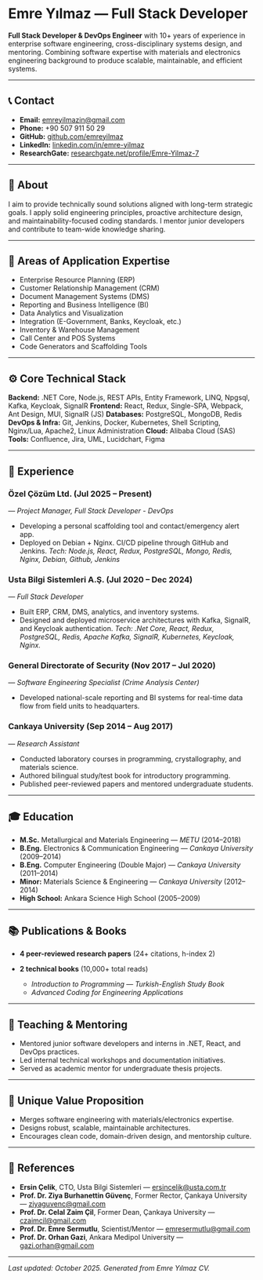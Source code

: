 # Emre Yılmaz — Full Stack Developer

**Full Stack Developer & DevOps Engineer** with 10+ years of experience in enterprise software engineering, cross-disciplinary systems design, and mentoring. Combining software expertise with materials and electronics engineering background to produce scalable, maintainable, and efficient systems.

---

## 📞 Contact

* **Email:** [emreyilmazin@gmail.com](mailto:emreyilmazin@gmail.com)
* **Phone:** +90 507 911 50 29
* **GitHub:** [github.com/emreyilmaz](https://github.com/emreyilmaz)
* **LinkedIn:** [linkedin.com/in/emre-yilmaz](https://linkedin.com/in/emre-yilmaz)
* **ResearchGate:** [researchgate.net/profile/Emre-Yilmaz-7](https://www.researchgate.net/profile/Emre-Yilmaz-7)

---

## 🧭 About

I aim to provide technically sound solutions aligned with long-term strategic goals. I apply solid engineering principles, proactive architecture design, and maintainability-focused coding standards. I mentor junior developers and contribute to team-wide knowledge sharing.

---

## 🧩 Areas of Application Expertise

* Enterprise Resource Planning (ERP)
* Customer Relationship Management (CRM)
* Document Management Systems (DMS)
* Reporting and Business Intelligence (BI)
* Data Analytics and Visualization
* Integration (E-Government, Banks, Keycloak, etc.)
* Inventory & Warehouse Management
* Call Center and POS Systems
* Code Generators and Scaffolding Tools

---

## ⚙️ Core Technical Stack

**Backend:** .NET Core, Node.js, REST APIs, Entity Framework, LINQ, Npgsql, Kafka, Keycloak, SignalR
**Frontend:** React, Redux, Single-SPA, Webpack, Ant Design, MUI, SignalR (JS)
**Databases:** PostgreSQL, MongoDB, Redis
**DevOps & Infra:** Git, Jenkins, Docker, Kubernetes, Shell Scripting, Nginx/Lua, Apache2, Linux Administration
**Cloud:** Alibaba Cloud (SAS)
**Tools:** Confluence, Jira, UML, Lucidchart, Figma

---

## 💼 Experience

### Özel Çözüm Ltd. (Jul 2025 – Present) 
— *Project Manager, Full Stack Developer - DevOps*

* Developing a personal scaffolding tool and contact/emergency alert app.
* Deployed on Debian + Nginx. CI/CD pipeline through GitHub and Jenkins.
*Tech: Node.js, React, Redux, PostgreSQL, Mongo, Redis, Nginx, Debian, Github, Jenkins*

### Usta Bilgi Sistemleri A.Ş. (Jul 2020 – Dec 2024)
— *Full Stack Developer*

* Built ERP, CRM, DMS, analytics, and inventory systems.
* Designed and deployed microservice architectures with Kafka, SignalR, and Keycloak authentication.
*Tech: .Net Core, React, Redux, PostgreSQL, Redis, Apache Kafka, SignalR, Kubernetes, Keycloak, Nginx.*

### General Directorate of Security (Nov 2017 – Jul 2020)
— *Software Engineering Specialist (Crime Analysis Center)*

* Developed national-scale reporting and BI systems for real-time data flow from field units to headquarters.

### Cankaya University (Sep 2014 – Aug 2017)
— *Research Assistant*

* Conducted laboratory courses in programming, crystallography, and materials science.
* Authored bilingual study/test book for introductory programming.
* Published peer-reviewed papers and mentored undergraduate students.

---

## 🎓 Education

* **M.Sc.** Metallurgical and Materials Engineering — *METU* (2014–2018)
* **B.Eng.** Electronics & Communication Engineering — *Cankaya University* (2009–2014)
* **B.Eng.** Computer Engineering (Double Major) — *Cankaya University* (2011–2014)
* **Minor:** Materials Science & Engineering — *Cankaya University* (2012–2014)
* **High School:** Ankara Science High School (2005–2009)

---

## 📚 Publications & Books

* **4 peer-reviewed research papers** (24+ citations, h-index 2)
* **2 technical books** (10,000+ total reads)

  * *Introduction to Programming — Turkish-English Study Book*
  * *Advanced Coding for Engineering Applications*

---

## 🧠 Teaching & Mentoring

* Mentored junior software developers and interns in .NET, React, and DevOps practices.
* Led internal technical workshops and documentation initiatives.
* Served as academic mentor for undergraduate thesis projects.

---

## 🧭 Unique Value Proposition

* Merges software engineering with materials/electronics expertise.
* Designs robust, scalable, maintainable architectures.
* Encourages clean code, domain-driven design, and mentorship culture.

---

## 📇 References

* **Ersin Çelik**, CTO, Usta Bilgi Sistemleri — [ersincelik@usta.com.tr](mailto:ersincelik@usta.com.tr)
* **Prof. Dr. Ziya Burhanettin Güvenç**, Former Rector, Çankaya University — [ziyaguvenc@gmail.com](mailto:ziyaguvenc@gmail.com)
* **Prof. Dr. Celal Zaim Çil**, Former Dean, Çankaya University — [czaimcil@gmail.com](mailto:czaimcil@gmail.com)
* **Prof. Dr. Emre Sermutlu**, Scientist/Mentor — [emresermutlu@gmail.com](mailto:emresermutlu@gmail.com)
* **Prof. Dr. Orhan Gazi**, Ankara Medipol University — [gazi.orhan@gmail.com](mailto:gazi.orhan@gmail.com)

---

*Last updated: October 2025. Generated from Emre Yılmaz CV.*
